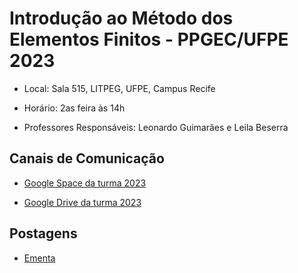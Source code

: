 # Introdução ao Método dos Elementos Finitos - PPGEC/UFPE 2023

- Local: Sala 515, LITPEG, UFPE, Campus Recife
- Horário: 2as feira às 14h

- Professores Responsáveis: 
Leonardo Guimarães e Leila Beserra

## Canais de Comunicação

- [Google Space da turma 2023](https://mail.google.com/mail/u/0/#chat/space/AAAARCDW_6Y)

- [Google Drive da turma 2023](https://drive.google.com/drive/folders/1mqH0oRozUDT2hp_FFINIXWrUth49VZdr?usp=sharing)

## Postagens

- [Ementa](https://github.com/leojnguimaraes/Introducao_MEF/blob/main/Leonardo_PEC%201064%20-%20INTRODU%C3%87%C3%83O%20AOS%20M%C3%89TODOS%20DOS%20ELEMENTOS%20FINITOS.pdf)

